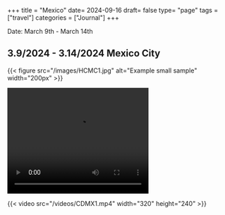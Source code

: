 +++
title = "Mexico"
date= 2024-09-16
draft= false
type= "page"
tags = ["travel"]
categories = ["Journal"]
+++

Date: March 9th - March 14th
## **3.9/2024 - 3.14/2024  Mexico City**

{{< figure src="/images/HCMC1.jpg" alt="Example small sample" width="200px" >}}

<video width="320" height="240" controls>
  <source src="/videos/CDMX1.mp4" type="video/mp4">
  Your browser does not support the video tag.
</video>

{{< video src="/videos/CDMX1.mp4" width="320" height="240" >}}